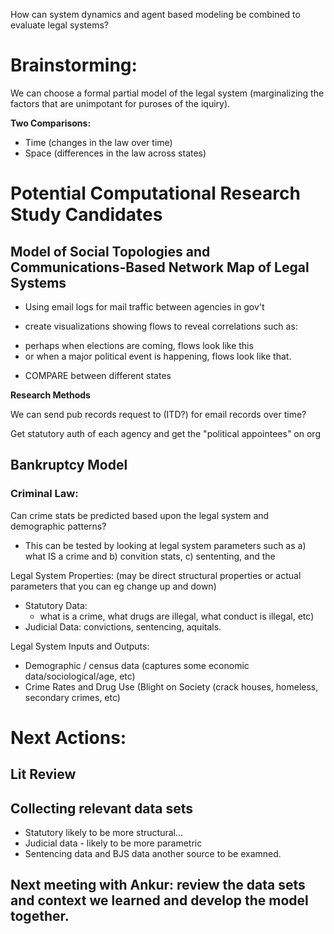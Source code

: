 
How can system dynamics and agent based modeling be combined to evaluate legal systems? 

# Brainstorming:

We can choose a formal partial model of the legal system (marginalizing the factors that are unimpotant for puroses of the iquiry).  

**Two Comparisons:**
* Time (changes in the law over time)
* Space (differences in the law across states)

# Potential Computational Research Study Candidates

## Model of Social Topologies and Communications-Based Network Map of Legal Systems 

* Using email logs for mail traffic between agencies in gov't

* create visualizations showing flows to reveal correlations such as:

- perhaps when elections are coming, flows look like this
- or when a major political event is happening, flows look like that.

* COMPARE between different states

**Research Methods**

We can send pub records request to (ITD?) for email records over time?

Get statutory auth of each agency and get the "political appointees" on org 


## Bankruptcy Model 

### Criminal Law:

Can crime stats be predicted based upon the legal system and demographic patterns?
 - This can be tested by looking at legal system parameters such as a) what IS a crime and b) convition stats, c) sententing, and the 

Legal System Properties: (may be direct structural properties or actual parameters that you can eg change up and down)
 * Statutory Data: 
   - what is a crime, what drugs are illegal, what conduct is illegal, etc)
 * Judicial Data: convictions, sentencing, aquitals.  
 
 Legal System Inputs and Outputs:
 * Demographic / census data (captures some economic data/sociological/age, etc)
 * Crime Rates and Drug Use (Blight on Society (crack houses, homeless, secondary crimes, etc) 

# Next Actions:

## Lit Review

## Collecting relevant data sets

* Statutory likely to be more structural... 
* Judicial data - likely to be more parametric 
* Sentencing data and BJS data another source to be examned.  

## Next meeting with Ankur: review the data sets and context we learned and **develop the model together.** 
